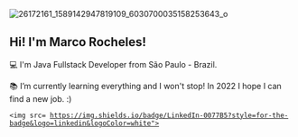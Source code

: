 ![26172161_1589142947819109_6030700035158253643_o](https://user-images.githubusercontent.com/81653024/145266816-4e84b26e-3e57-4b96-adcb-d21024637c01.jpg)

## Hi! I'm Marco Rocheles!

 

:computer: I'm Java Fullstack Developer from São Paulo - Brazil.

:books: I’m currently learning everything and I won't stop! In 2022 I hope I can find a new job. :)

<code><img src= https://img.shields.io/badge/LinkedIn-0077B5?style=for-the-badge&logo=linkedin&logoColor=white"></code>


